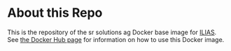 # About this Repo

This is the repository of the sr solutions ag Docker base image for
[ILIAS](https://www.ilias.de). See [the Docker Hub
page](https://hub.docker.com/r/srsolutions/ilias-base/) for information on how to
use this Docker image.
